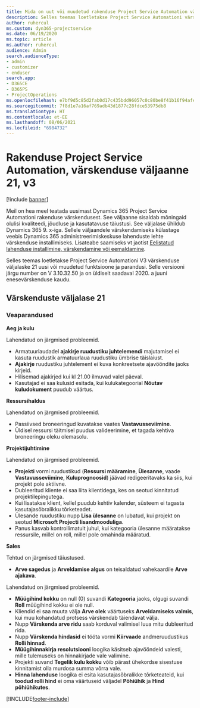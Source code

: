 ```yaml
---
title: Mida on uut või muudetud rakenduse Project Service Automation värskenduse väljaandes 21, V3
description: Selles teemas loetletakse Project Service Automationi värskenduse väljalaske 21, V3 saadaolevaid funktsioone ja parandusi.
author: ruhercul
ms.custom: dyn365-projectservice
ms.date: 06/19/2020
ms.topic: article
ms.author: ruhercul
audience: Admin
search.audienceType:
- admin
- customizer
- enduser
search.app:
- D365CE
- D365PS
- ProjectOperations
ms.openlocfilehash: e7bf9d5c85d2fab0d17c435bdd96057c0c80be8f41b16f94afe6b1f554e7a9fe
ms.sourcegitcommit: 7f8d1e7a16af769adb43d1877c28fdce53975db8
ms.translationtype: HT
ms.contentlocale: et-EE
ms.lasthandoff: 08/06/2021
ms.locfileid: "6984732"
---
```

# <a name="project-service-automation-update-release-21-v3"></a>Rakenduse Project Service Automation, värskenduse väljaanne 21, v3

[!include [banner](../includes/psa-now-project-operations.md)]

Meil on hea meel teatada uusimast Dynamics 365 Project Service Automationi rakenduse värskendusest. See väljaanne sisaldab mõningaid olulisi kvaliteedi, jõudluse ja kasutatavuse täiustusi. See väljalase ühildub Dynamics 365 9. x-iga. Sellele väljaandele värskendamiseks külastage veebis Dynamics 365 administreerimiskeskuse lahenduste lehte värskenduse installimiseks. Lisateabe saamiseks vt jaotist [Eelistatud lahenduse installimine, värskendamine või eemaldamine](/power-platform/admin/install-remove-preferred-solution).

Selles teemas loetletakse Project Service Automationi V3 värskenduse väljalaske 21 uusi või muudetud funktsioone ja parandusi. Selle versiooni järgu number on V 3.10.32.50 ja on üldiselt saadaval 2020. a juuni enesevärskenduse kaudu.

## <a name="update-release-21"></a>Värskenduste väljalase 21

### <a name="bug-fixes"></a>Veaparandused

**Aeg ja kulu**

Lahendatud on järgmised probleemid.

- Armatuurlaudadel **ajakirje ruudustiku juhtelemendi** majutamisel ei kasuta ruudustik armatuurlaua ruudustiku ümbrise täislaiust.
- **Ajakirje** ruudustiku juhtelement ei kuva konkreetsete ajavööndite jaoks kirjeid.
- Hilisemad ajakirjed kui kl 21.00 ilmuvad valel päeval.
- Kasutajad ei saa kulusid esitada, kui kulukategoorial **Nõutav kuludokument** puudub väärtus.

**Ressursihaldus**

Lahendatud on järgmised probleemid.

- Passiivsed broneeringud kuvatakse vaates **Vastavusseviimine**.
- Üldisel ressursi täitmisel puudus valideerimine, et tagada kehtiva broneeringu oleku olemasolu.

**Projektijuhtimine**

Lahendatud on järgmised probleemid.

- **Projekti** vormi ruudustikud (**Ressursi määramine**, **Ülesanne**, vaade **Vastavusseviimine**, **Kuluprognoosid**) jäävad redigeeritavaks ka siis, kui projekt pole aktiivne.
- Dubleeritud kliente ei saa liita klientidega, kes on seotud kinnitatud projektilepingutega.
- Kui lisatakse klient, kellel puudub kehtiv kalender, süsteem ei tagasta kasutajasõbralikku tõrketeadet.
- Ülesande ruudustiku nupp **Lisa ülesanne** on lubatud, kui projekt on seotud **Microsoft Projecti lisandmooduliga**.
- Panus kasvab kontrollimatult juhul, kui kategooria ülesanne määratakse ressursile, millel on roll, millel pole omahinda määratud.

**Sales**

Tehtud on järgmised täiustused.

- **Arve sagedus** ja **Arveldamise algus** on teisaldatud vahekaardile **Arve ajakava**.

Lahendatud on järgmised probleemid.

- **Müügihind kokku** on null (0) suvandi **Kategooria** jaoks, olgugi suvandi **Roll** müügihind kokku ei ole null.
- Kliendid ei saa muuta välja **Arve olek** väärtuseks **Arveldamiseks valmis**, kui muu kohandatud protsess värskendab täiendavat välja.
- Nupp **Värskenda arve ridu** saab korduval valimisel luua mitu dubleeritud rida.
- Nupp **Värskenda hindasid** ei tööta vormi **Kiirvaade** andmeruudustikus **Rolli hinnad**.
- **Müügihinnakirja resolutsiooni** loogika käsitseb ajavööndeid valesti, mille tulemuseks on hinnakirjade vale valimine.
- Projekti suvand **Tegelik kulu kokku** võib pärast ühekordse sisestuse kinnitamist olla murdosa summa võrra vale.
- **Hinna lahenduse** loogika ei esita kasutajasõbralikke tõrketeateid, kui **toodud rolli hind** ei oma väärtuseid väljadel **Põhiühik** ja **Hind põhiühikutes**.


[!INCLUDE[footer-include](../includes/footer-banner.md)]